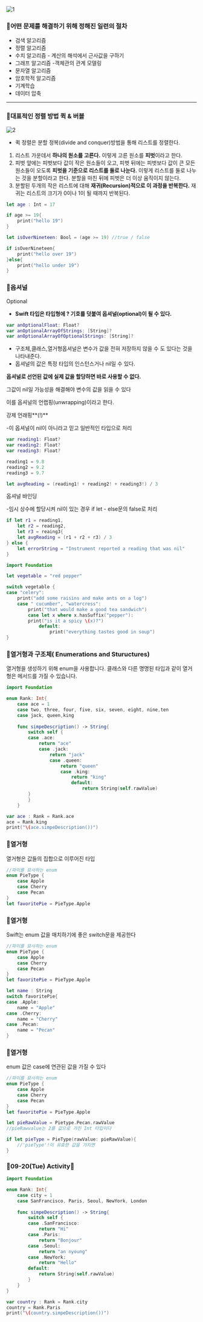 ![1](https://user-images.githubusercontent.com/67450169/191959956-02b0d310-7bd7-4972-ae60-6193128937cd.png)

### 🔸어떤 **문제**를 해결하기 위해 정해진 일련의 **절차**

- 검색 알고리즘
- 정렬 알고리즘
- 수치 알고리즘 - 계산의 해석에서 근사값을 구하기
- 그래프 알고리즘 -객체관의 관계 모델링
- 문자열 알고리즘
- 암호학적 알고리즘
- 기계학습
- 데이터 압축

---

### 🔸대표적인 정렬 방법 퀵 & 버블

![2](https://user-images.githubusercontent.com/67450169/191959971-6497e2d8-45a7-41a2-86f7-56dabe767b84.png)
- 퀵 정렬은 분할 정복(divide and conquer)방법을 통해 리스트를 정렬한다.
1. 리스트 가운데서 **하나의 원소를 고른다.** 이렇게 고른 원소를 **피벗**이라고 한다.
2. 피벗 앞에는 피벗보다 값이 작은 원소들이 오고, 피벗 뒤에는 피벗보다 값이 큰 모든 원소들이 오도록 **피벗을 기준으로 리스트를 둘로 나눈다.** 이렇게 리스트를 둘로 나누는 것을 분할이라고 한다. 분할을 마친 뒤에 피벗은 더 이상 움직이지 않는다.
3. 분할된 두개의 작은 리스트에 대해 **재귀(Recursion)적으로 이 과정을 반복한다.** 재귀는 리스트의 크기가 0이나 1이 될 때까지 반복된다.

```swift
let age : Int = 17

if age >= 19{
	print("hello 19")
}

let isOverNineteen: Bool = (age >= 19) //true / false

if isOverNineteen{
	print("hello over 19")
}else{
	print("hello under 19")
}
```

### 🔸옵셔널

Optional

- **Swift 타입은 타입형에 ? 기호를 덧붙여 옵셔널(optional)이 될 수 있다.**

```swift
var anOptionalFloat: Float?
var anOptionalArrayOfStrings: [String]?
var anOptionalArrayOfOptionalStrings: [String]?
```

- 구조체,클래스,열거형옵셔널은 변수가 값을 전혀 저장하지 않을 수 도 있다는 것을 나타내준다.
- 옵셔널의 값은 특정 타입의 인스턴스거나 nil일 수 있다.

**옵셔널로 선언된 값에 실제 값을 할당하면 바로 사용할 수 없다.**

그값이 nil일 가능성을 해결해야 변수의 값을 읽을 수 있다

이를 옵셔널의 언랩핑(unwrapping)이라고 한다.

강제 언래핑**(!)**

-이 옵셔널이 nil이 아니라고 믿고 일반적인 타입으로 처리

```swift
var reading1: Float?
var reading2: Float?
var reading3: Float?

reading1 = 9.8
reading2 = 9.2
reading3 = 9.7

let avgReading = (reading1! + reading2! + reading3!) / 3
```

옵셔널 바인딩

-임시 상수에 할당시켜 nil이 있는 경우 if let - else문의 false로 처리

```swift
if let r1 = reading1,
	let r2 = reading2,
	let r3 = reaing3{
	let avgReading = (r1 + r2 + r3) / 3
} else { 
	let errorString = "Instrument reported a reading that was nil"
}
```

```swift
import Foundation

let vegetable = "red pepper"

switch vegetable {
case "celery":
    print("add some raisins and make ants on a log")
    case " cucumber", "watercress":
        print("that would make a good tea sandwich")
        case let x where x.hasSuffix("pepper"):
        print("is it a spicy \(x)?")
            default:
                print("everything tastes good in soup")
}
```

### 🔸열거형과 구조체( Enumerations and Stuructures)

열거형을 생성하기 위해 enum을 사용합니다. 클래스와 다른 명명된 타입과 같이 열거형은 메서드를 가질 수 있습니다.

```swift
import Foundation

enum Rank: Int{
    case ace = 1
    case two, three, four, five, six, seven, eight, nine,ten
    case jack, queen,king
    
    func simpeDescription() -> String{
        switch self {
        case .ace:
            return "ace"
            case .jack:
                return "jack"
                case .queen:
                    return "queen"
                    case .king:
                        return "king"
                        default: 
                            return String(self.rawValue)
        }
        }
    }

var ace : Rank = Rank.ace
ace = Rank.king
print("\(ace.simpeDescription())")
```

### 🔸열거형

열거형은 값들의 집합으로 이루어진 타입

```swift
//파이를 묘사하는 enum
enum PieType {
	case Apple
	case Cherry
	case Pecan
}
let favoritePie = PieType.Apple
```

### 🔸열거형

Swift는 enum 값을 매치하기에 좋은 switch문을 제공한다

```swift
//파이를 묘사하는 enum
enum PieType {
	case Apple
	case Cherry
	case Pecan
}
let favoritePie = PieType.Apple

let name : String
switch favoritePie{
case .Apple:
	name = "Apple"
case .Cherry:
	name = "Cherry"
case .Pecan:
	name = "Pecan"
}
```

### 🔸열거형

enum 값은 case에 연관된 값을 가질 수 있다

```swift
//파이를 묘사하는 enum
enum PieType {
	case Apple
	case Cherry
	case Pecan
}
let favoritePie = PieType.Apple

let pieRawValue = Pietype.Pecan.rawValue
//pieRawvalue는 2를 값으로 가진 Int 타입이다

if let pieType = PieType(rawValue: pieRawValue){
	//'pieType'!이 유효한 값을 가지면
}
```

### 🔸09-20(Tue) Activity🔸

```swift
import Foundation

enum Rank: Int{
    case city = 1
    case SanFrancisco, Paris, Seoul, NewYork, London
    
    func simpeDescription() -> String{
        switch self {
        case .SanFrancisco:
            return "Hi"
        case .Paris:
            return "Bonjour"
        case .Seoul:
            return "an nyoung"
        case .NewYork:
            return "Hello"
        default: 
            return String(self.rawValue)
        }
    }
}

var country : Rank = Rank.city
country = Rank.Paris
print("\(country.simpeDescription())")
```
